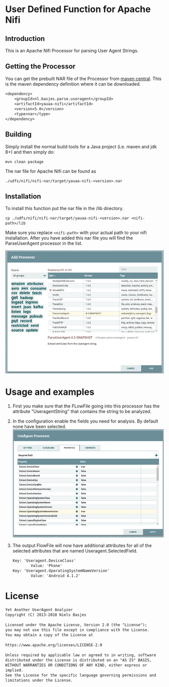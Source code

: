 # User Defined Function for Apache Nifi

## Introduction
This is an Apache Nifi Processor for parsing User Agent Strings.

## Getting the Processor
You can get the prebuilt NAR file of the Processor from [maven central](https://search.maven.org/#search%7Cga%7C1%7Cyauaa-nifi).
This is the maven dependency definition where it can be downloaded.

    <dependency>
        <groupId>nl.basjes.parse.useragent</groupId>
        <artifactId>yauaa-nifi</artifactId>
        <version>5.0</version>
        <type>nar</type>
    </dependency>

## Building
Simply install the normal build tools for a Java project (i.e. maven and jdk 8+) and then simply do:

    mvn clean package

The nar file for Apache Nifi can be found as

    ./udfs/nifi/nifi-nar/target/yauaa-nifi-<version>.nar

## Installation
To install this function put the nar file in the <nifi-path>/lib directory.

    cp ./udfs/nifi/nifi-nar/target/yauaa-nifi-<version>.nar <nifi-path>/lib

Make sure you replace `<nifi-path>` with your actual path to your nifi installation.
After you have added this nar file you will find the ParseUserAgent processor in the list.

![Add Processor dialog](README-Nifi-Add-Processor.png)

# Usage and examples

1. First you make sure that the FLowFile going into this processor has the attribute "UseragentString" that contains the string to be analyzed.

2. In the configuration enable the fields you need for analysis. By default none have been selected.
   ![Configure Processor dialog](README-Nifi-Configure-Processor.png)

3. The output FlowFile will now have additional attributes for all of the selected attributes that are named
   Useragent.SelectedField.
   
       Key: 'Useragent.DeviceClass'
               Value: 'Phone'
       Key: 'Useragent.OperatingSystemNameVersion'
               Value: 'Android 4.1.2'

License
=======
    Yet Another UserAgent Analyzer
    Copyright (C) 2013-2018 Niels Basjes

    Licensed under the Apache License, Version 2.0 (the "License");
    you may not use this file except in compliance with the License.
    You may obtain a copy of the License at

    https://www.apache.org/licenses/LICENSE-2.0

    Unless required by applicable law or agreed to in writing, software
    distributed under the License is distributed on an "AS IS" BASIS,
    WITHOUT WARRANTIES OR CONDITIONS OF ANY KIND, either express or implied.
    See the License for the specific language governing permissions and
    limitations under the License.
